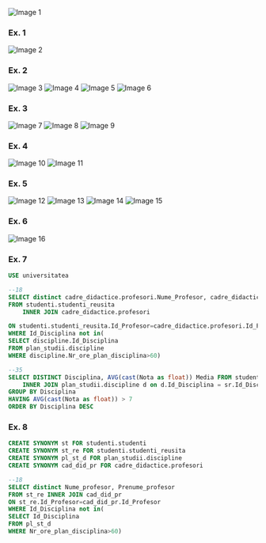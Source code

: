 ![Image 1](https://github.com/AshleyBlair/SQL/blob/master/LAB7/screenshots/tasks%207.png)

### Ex. 1

![Image 2](https://github.com/AshleyBlair/SQL/blob/master/LAB7/screenshots/3.png)

### Ex. 2

![Image 3](https://github.com/AshleyBlair/SQL/blob/master/LAB7/screenshots/4.png)
![Image 4](https://github.com/AshleyBlair/SQL/blob/master/LAB7/screenshots/5.png)
![Image 5](https://github.com/AshleyBlair/SQL/blob/master/LAB7/screenshots/6.png)
![Image 6](https://github.com/AshleyBlair/SQL/blob/master/LAB7/screenshots/7.png)

### Ex. 3

![Image 7](https://github.com/AshleyBlair/SQL/blob/master/LAB7/screenshots/8.png)
![Image 8](https://github.com/AshleyBlair/SQL/blob/master/LAB7/screenshots/9.png)
![Image 9](https://github.com/AshleyBlair/SQL/blob/master/LAB7/screenshots/10.png)

### Ex. 4

![Image 10](https://github.com/AshleyBlair/SQL/blob/master/LAB7/screenshots/11.png)
![Image 11](https://github.com/AshleyBlair/SQL/blob/master/LAB7/screenshots/12.png)

### Ex. 5

![Image 12](https://github.com/AshleyBlair/SQL/blob/master/LAB7/screenshots/13.png)
![Image 13](https://github.com/AshleyBlair/SQL/blob/master/LAB7/screenshots/14.png)
![Image 14](https://github.com/AshleyBlair/SQL/blob/master/LAB7/screenshots/15.png)
![Image 15](https://github.com/AshleyBlair/SQL/blob/master/LAB7/screenshots/16.png)

### Ex. 6

![Image 16](https://github.com/AshleyBlair/SQL/blob/master/LAB7/screenshots/17.png)

### Ex. 7

```SQL
USE universitatea

--18
SELECT distinct cadre_didactice.profesori.Nume_Profesor, cadre_didactice.profesori.Prenume_Profesor
FROM studenti.studenti_reusita
	INNER JOIN cadre_didactice.profesori

ON studenti.studenti_reusita.Id_Profesor=cadre_didactice.profesori.Id_Profesor
WHERE Id_Disciplina not in( 
SELECT discipline.Id_Disciplina
FROM plan_studii.discipline
WHERE discipline.Nr_ore_plan_disciplina>60)

--35
SELECT DISTINCT Disciplina, AVG(cast(Nota as float)) Media FROM studenti.studenti_reusita sr
	INNER JOIN plan_studii.discipline d on d.Id_Disciplina = sr.Id_Disciplina
GROUP BY Disciplina
HAVING AVG(cast(Nota as float)) > 7
ORDER BY Disciplina DESC
``` 

### Ex. 8
```SQL
CREATE SYNONYM st FOR studenti.studenti
CREATE SYNONYM st_re FOR studenti.studenti_reusita
CREATE SYNONYM pl_st_d FOR plan_studii.discipline
CREATE SYNONYM cad_did_pr FOR cadre_didactice.profesori

--18
SELECT distinct Nume_profesor, Prenume_profesor
FROM st_re INNER JOIN cad_did_pr
ON st_re.Id_Profesor=cad_did_pr.Id_Profesor
WHERE Id_Disciplina not in( 
SELECT Id_Disciplina
FROM pl_st_d
WHERE Nr_ore_plan_disciplina>60)
```
